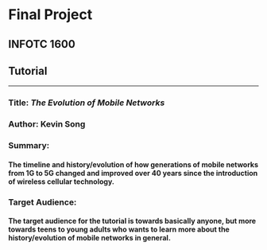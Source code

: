 # Final Project
## INFOTC 1600
## Tutorial
---
### Title: *The Evolution of Mobile Networks*

### Author: Kevin Song

### Summary:
#### The timeline and history/evolution of how generations of mobile networks from 1G to 5G changed and improved over 40 years since the introduction of wireless cellular technology. 

### Target Audience: 
#### The target audience for the tutorial is towards basically anyone, but more towards teens to young adults who wants to learn more about the history/evolution of mobile networks in general.
